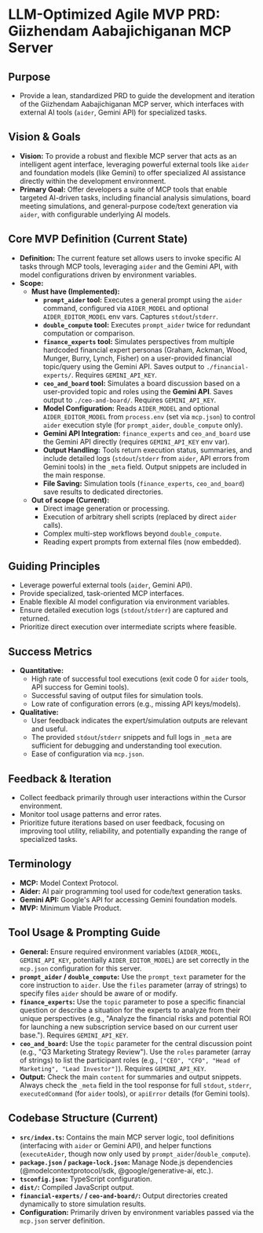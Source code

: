 # LLM-Optimized Agile MVP PRD: Giizhendam Aabajichiganan MCP Server

## Purpose
*   Provide a lean, standardized PRD to guide the development and iteration of the Giizhendam Aabajichiganan MCP server, which interfaces with external AI tools (`aider`, Gemini API) for specialized tasks.

## Vision & Goals
*   **Vision:** To provide a robust and flexible MCP server that acts as an intelligent agent interface, leveraging powerful external tools like `aider` and foundation models (like Gemini) to offer specialized AI assistance directly within the development environment.
*   **Primary Goal:** Offer developers a suite of MCP tools that enable targeted AI-driven tasks, including financial analysis simulations, board meeting simulations, and general-purpose code/text generation via `aider`, with configurable underlying AI models.

## Core MVP Definition (Current State)
*   **Definition:** The current feature set allows users to invoke specific AI tasks through MCP tools, leveraging `aider` and the Gemini API, with model configurations driven by environment variables.
*   **Scope:**
    *   **Must have (Implemented):**
        *   **`prompt_aider` tool:** Executes a general prompt using the `aider` command, configured via `AIDER_MODEL` and optional `AIDER_EDITOR_MODEL` env vars. Captures `stdout`/`stderr`.
        *   **`double_compute` tool:** Executes `prompt_aider` twice for redundant computation or comparison.
        *   **`finance_experts` tool:** Simulates perspectives from multiple hardcoded financial expert personas (Graham, Ackman, Wood, Munger, Burry, Lynch, Fisher) on a user-provided financial topic/query using the Gemini API. Saves output to `./financial-experts/`. Requires `GEMINI_API_KEY`.
        *   **`ceo_and_board` tool:** Simulates a board discussion based on a user-provided topic and roles using the **Gemini API**. Saves output to `./ceo-and-board/`. Requires `GEMINI_API_KEY`.
        *   **Model Configuration:** Reads `AIDER_MODEL` and optional `AIDER_EDITOR_MODEL` from `process.env` (set via `mcp.json`) to control `aider` execution style (for `prompt_aider`, `double_compute` only).
        *   **Gemini API Integration:** `finance_experts` and `ceo_and_board` use the Gemini API directly (requires `GEMINI_API_KEY` env var).
        *   **Output Handling:** Tools return execution status, summaries, and include detailed logs (`stdout`/`stderr` from `aider`, API errors from Gemini tools) in the `_meta` field. Output snippets are included in the main response.
        *   **File Saving:** Simulation tools (`finance_experts`, `ceo_and_board`) save results to dedicated directories.
    *   **Out of scope (Current):**
        *   Direct image generation or processing.
        *   Execution of arbitrary shell scripts (replaced by direct `aider` calls).
        *   Complex multi-step workflows beyond `double_compute`.
        *   Reading expert prompts from external files (now embedded).

## Guiding Principles
*   Leverage powerful external tools (`aider`, Gemini API).
*   Provide specialized, task-oriented MCP interfaces.
*   Enable flexible AI model configuration via environment variables.
*   Ensure detailed execution logs (`stdout`/`stderr`) are captured and returned.
*   Prioritize direct execution over intermediate scripts where feasible.

## Success Metrics
*   **Quantitative:**
    *   High rate of successful tool executions (exit code 0 for `aider` tools, API success for Gemini tools).
    *   Successful saving of output files for simulation tools.
    *   Low rate of configuration errors (e.g., missing API keys/models).
*   **Qualitative:**
    *   User feedback indicates the expert/simulation outputs are relevant and useful.
    *   The provided `stdout`/`stderr` snippets and full logs in `_meta` are sufficient for debugging and understanding tool execution.
    *   Ease of configuration via `mcp.json`.

## Feedback & Iteration
*   Collect feedback primarily through user interactions within the Cursor environment.
*   Monitor tool usage patterns and error rates.
*   Prioritize future iterations based on user feedback, focusing on improving tool utility, reliability, and potentially expanding the range of specialized tasks.

## Terminology
*   **MCP:** Model Context Protocol.
*   **Aider:** AI pair programming tool used for code/text generation tasks.
*   **Gemini API:** Google's API for accessing Gemini foundation models.
*   **MVP:** Minimum Viable Product.

## Tool Usage & Prompting Guide
*   **General:** Ensure required environment variables (`AIDER_MODEL`, `GEMINI_API_KEY`, potentially `AIDER_EDITOR_MODEL`) are set correctly in the `mcp.json` configuration for this server.
*   **`prompt_aider` / `double_compute`:** Use the `prompt_text` parameter for the core instruction to `aider`. Use the `files` parameter (array of strings) to specify files `aider` should be aware of or modify.
*   **`finance_experts`:** Use the `topic` parameter to pose a specific financial question or describe a situation for the experts to analyze from their unique perspectives (e.g., "Analyze the financial risks and potential ROI for launching a new subscription service based on our current user base."). Requires `GEMINI_API_KEY`.
*   **`ceo_and_board`:** Use the `topic` parameter for the central discussion point (e.g., "Q3 Marketing Strategy Review"). Use the `roles` parameter (array of strings) to list the participant roles (e.g., `["CEO", "CFO", "Head of Marketing", "Lead Investor"]`). Requires `GEMINI_API_KEY`.
*   **Output:** Check the main `content` for summaries and output snippets. Always check the `_meta` field in the tool response for full `stdout`, `stderr`, `executedCommand` (for `aider` tools), or `apiError` details (for Gemini tools).

## Codebase Structure (Current)
*   **`src/index.ts`:** Contains the main MCP server logic, tool definitions (interfacing with `aider` or Gemini API), and helper functions (`executeAider`, though now only used by `prompt_aider`/`double_compute`).
*   **`package.json` / `package-lock.json`:** Manage Node.js dependencies (@modelcontextprotocol/sdk, @google/generative-ai, etc.).
*   **`tsconfig.json`:** TypeScript configuration.
*   **`dist/`:** Compiled JavaScript output.
*   **`financial-experts/` / `ceo-and-board/`:** Output directories created dynamically to store simulation results.
*   **Configuration:** Primarily driven by environment variables passed via the `mcp.json` server definition.
